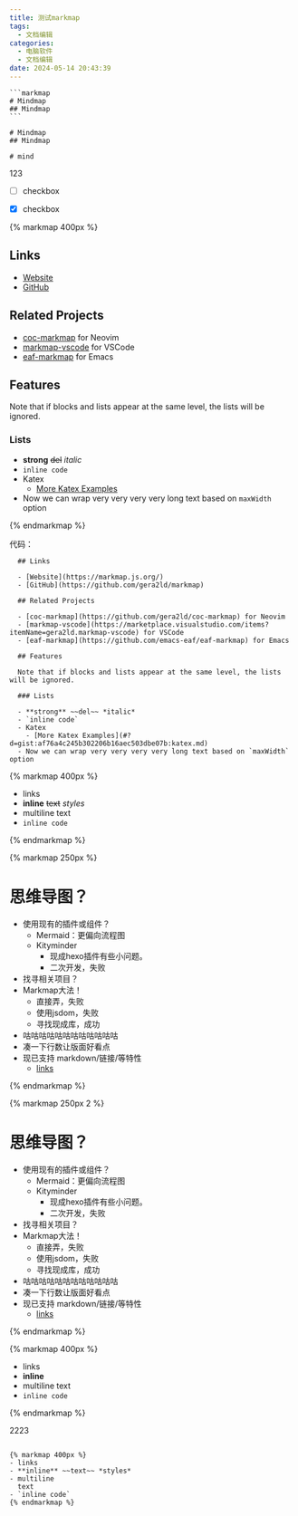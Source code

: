 ```yaml
---
title: 测试markmap
tags:
  - 文档编辑
categories:
  - 电脑软件
  - 文档编辑
date: 2024-05-14 20:43:39
---
```

````
```markmap
# Mindmap
## Mindmap
```
````





```markmap
# Mindmap
## Mindmap
```

```markmap
# mind
```
123

- [ ] checkbox
- [x] checkbox



{% markmap 400px %}

  ## Links

  - [Website](https://markmap.js.org/)
  - [GitHub](https://github.com/gera2ld/markmap)

  ## Related Projects

  - [coc-markmap](https://github.com/gera2ld/coc-markmap) for Neovim
  - [markmap-vscode](https://marketplace.visualstudio.com/items?itemName=gera2ld.markmap-vscode) for VSCode
  - [eaf-markmap](https://github.com/emacs-eaf/eaf-markmap) for Emacs

  ## Features

  Note that if blocks and lists appear at the same level, the lists will be ignored.

  ### Lists

  - **strong** ~~del~~ *italic* 
  - `inline code`
  - Katex
    - [More Katex Examples](#?d=gist:af76a4c245b302206b16aec503dbe07b:katex.md)
  - Now we can wrap very very very very long text based on `maxWidth` option


{% endmarkmap %}

代码：

```
  ## Links

  - [Website](https://markmap.js.org/)
  - [GitHub](https://github.com/gera2ld/markmap)

  ## Related Projects

  - [coc-markmap](https://github.com/gera2ld/coc-markmap) for Neovim
  - [markmap-vscode](https://marketplace.visualstudio.com/items?itemName=gera2ld.markmap-vscode) for VSCode
  - [eaf-markmap](https://github.com/emacs-eaf/eaf-markmap) for Emacs

  ## Features

  Note that if blocks and lists appear at the same level, the lists will be ignored.

  ### Lists

  - **strong** ~~del~~ *italic*
  - `inline code`
  - Katex
    - [More Katex Examples](#?d=gist:af76a4c245b302206b16aec503dbe07b:katex.md)
  - Now we can wrap very very very very long text based on `maxWidth` option

```



{% markmap 400px %}
- links
- **inline** ~~text~~ *styles*
- multiline
  text
- `inline code`

{% endmarkmap %}





{% markmap 250px %}

# 思维导图？
- 使用现有的插件或组件？
    - Mermaid：更偏向流程图
    - Kityminder
        - 现成hexo插件有些小问题。
        - 二次开发，失败
- 找寻相关项目？
- Markmap大法！
  - 直接弄，失败
  - 使用jsdom，失败
  - 寻找现成库，成功
- 咕咕咕咕咕咕咕咕咕咕咕咕
- 凑一下行数让版面好看点
- 现已支持 markdown/链接/等特性
  - [links](https://zhangmaimai.com)

{% endmarkmap %}



{% markmap 250px 2 %}



# 思维导图？

- 使用现有的插件或组件？
  - Mermaid：更偏向流程图
  - Kityminder
    - 现成hexo插件有些小问题。
    - 二次开发，失败
- 找寻相关项目？
- Markmap大法！
  - 直接弄，失败
  - 使用jsdom，失败
  - 寻找现成库，成功
- 咕咕咕咕咕咕咕咕咕咕咕咕
- 凑一下行数让版面好看点
- 现已支持 markdown/链接/等特性
  - [links](https://zhangmaimai.com)



{% endmarkmap %}



{% markmap 400px %}
- links
- **inline**
- multiline
  text
- `inline code`

{% endmarkmap %}

2223




```

{% markmap 400px %}
- links
- **inline** ~~text~~ *styles*
- multiline
  text
- `inline code`
{% endmarkmap %}

```
